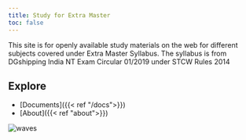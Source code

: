 ```yaml
---
title: Study for Extra Master
toc: false
---
```


This site is for openly available study materials on the web for different subjects covered under Extra Master Syllabus. The syllabus is from DGshipping India NT Exam Circular 01/2019 under STCW Rules 2014

## Explore

* [Documents]({{< ref "/docs">}})
* [About]({{< ref "about">}})

![waves](/images/Wheel2.svg)

